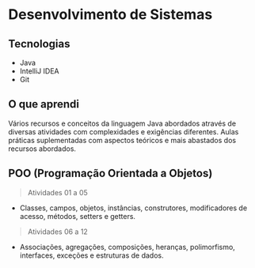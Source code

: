 # Desenvolvimento de Sistemas

## Tecnologias

- Java
- IntelliJ IDEA
- Git

## O que aprendi

Vários recursos e conceitos da linguagem Java abordados através de diversas atividades com complexidades e exigências diferentes. Aulas práticas suplementadas com aspectos teóricos e mais abastados dos recursos abordados.

## POO (Programação Orientada a Objetos)
> Atividades 01 a 05

- Classes, campos, objetos, instâncias, construtores, modificadores de acesso, métodos, setters e getters.

> Atividades 06 a 12

- Associações, agregações, composições, heranças, polimorfismo, interfaces, exceções e estruturas de dados.
